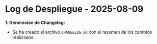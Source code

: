 # Log de Despliegue - 2025-08-09

**1. Generación de Changelog:**

*   Se ha creado el archivo `CHANGELOG.md` con el resumen de los cambios realizados.

